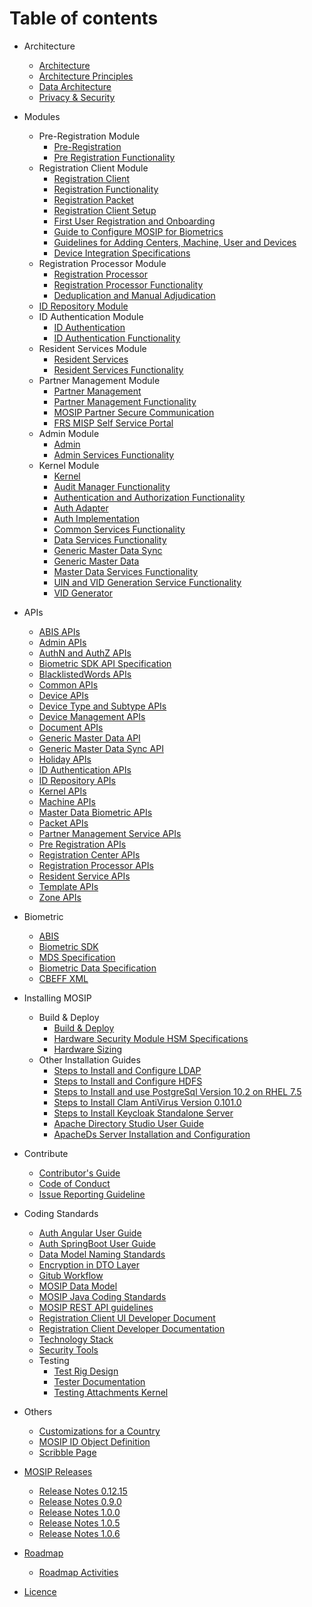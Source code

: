 # Table of contents

* Architecture
	* [Architecture](Architecture.md)
	* [Architecture Principles](Architecture-Principles.md)
	* [Data Architecture](Data-Architecture.md)
	* [Privacy & Security](Privacy-and-Security.md)	
* Modules
	* Pre-Registration Module	
		* [Pre-Registration](Pre-Registration.md)
		* [Pre Registration Functionality](Pre-Registration-Functionality.md)
	* Registration Client Module
		* [Registration Client](Registration-Client.md)
		* [Registration Functionality](Registration-Functionality.md)
		* [Registration Packet](Registration-Packet.md)
		* [Registration Client Setup](Registration-Client-Setup.md)
		* [First User Registration and Onboarding](First-User-Registration-and-Onboarding.md)
		* [Guide to Configure MOSIP for Biometrics](Guide-to-Configure-MOSIP-for-Biometrics.md)
		* [Guidelines for Adding Centers, Machine, User and Devices](Guidelines-for-Adding-Centers,-Machine,-User-and-Devices.md)
		* [Device Integration Specifications](Device-Integration-Specifications.md)  
	* Registration Processor Module	
		* [Registration Processor](Registration-Processor.md)
		* [Registration Processor Functionality](Registration-Processor-Functionality.md)
		* [Deduplication and Manual Adjudication](Deduplication-and-Manual-Adjudication.md)
	* [ID Repository Module](ID-Repository.md)
	* ID Authentication	Module
		* [ID Authentication](ID-Authentication.md)
		* [ID Authentication Functionality](ID-Authentication-Functionality.md)
	* Resident Services	Module
		* [Resident Services](Resident-Services.md)
		* [Resident Services Functionality](Resident-Services-Functionality.md)
	* Partner Management Module
		* [Partner Management](Partner-Management.md)
		* [Partner Management Functionality](Partner-Management-Functionality.md)
		* [MOSIP Partner Secure Communication](MOSIP-Partner-Secure-Communication.md)
		* [FRS MISP Self Service Portal](FRS-MISP-Self-Service-Portal.md) 
	* Admin Module
		* [Admin](Admin.md)
		* [Admin Services Functionality](Admin-Services-Functionality.md)
	* Kernel Module
		* [Kernel](Kernel.md)
		* [Audit Manager Functionality](Audit-Manager-Functionality.md)
		* [Authentication and Authorization Functionality](Authentication-and-Authorization-Functionality.md)
		* [Auth Adapter](Auth-Adapter.md)
		* [Auth Implementation](Auth-Implementation.md)  	
		* [Common Services Functionality](Common-Services-Functionality.md)
		* [Data Services Functionality](Data-Services-Functionality.md)
		* [Generic Master Data Sync](Generic-Master-Data-Sync.md)
		* [Generic Master Data](Generic-Master-Data.md)
		* [Master Data Services Functionality](Master-Data-Services-Functionality.md)
		* [UIN and VID Generation Service Functionality](UIN-and-VID-Generation-Service-Functionality.md)
		* [VID Generator](VID-Generator.md)
* APIs
	* [ABIS APIs](ABIS-APIs.md)
	* [Admin APIs](Admin-APIs.md)
	* [AuthN and AuthZ APIs](AuthN-and-AuthZ-APIs.md)
	* [Biometric SDK API Specification](Biometric-SDK-API-Specification.md)
	* [BlacklistedWords APIs](BlacklistedWords-APIs.md)
	* [Common APIs](Common-APIs.md)
	* [Device APIs](Device-APIs.md)
	* [Device Type and Subtype APIs](Device-Type-and-Subtype-APIs.md)
	* [Device Management APIs](Device-Management-APIs.md)
	* [Document APIs](Document-APIs.md)
    * [Generic Master Data API](Generic-Master-Data-API.md)
    * [Generic Master Data Sync API](Generic-Master-Data-Sync-API.md)
	* [Holiday APIs](Holiday-APIs.md)
	* [ID Authentication APIs](ID-Authentication-APIs.md)
	* [ID Repository APIs](ID-Repository-APIs.md)
	* [Kernel APIs](Kernel-APIs.md)
	* [Machine APIs](Machine-APIs.md)
	* [Master Data Biometric APIs](Master-Data-Biometric-APIs.md)
	* [Packet APIs](Packet-APIs.md)
	* [Partner Management Service APIs](Partner-Management-Service-APIs.md)
	* [Pre Registration APIs](Pre-Registration-APIs.md)
	* [Registration Center APIs](Registration-Center-APIs.md)
	* [Registration Processor APIs](Registration-Processor-APIs.md)
	* [Resident Service APIs](Resident-Service-APIs.md)
	* [Template APIs](Template-APIs.md)
	* [Zone APIs](Zone-APIs.md)
* Biometric 
	* [ABIS](Automated-Biometric-Identification-System-ABIS.md)
	* [Biometric SDK](Biometric-SDK.md)
	* [MDS Specification](MOSIP-Device-Service-Specification.md)
	* [Biometric Data Specification](Biometric-Data-Specification.md)
    * [CBEFF XML](CBEFF-XML.md)
* Installing MOSIP
	* Build & Deploy
		* [Build & Deploy](Build-and-Deploy.md)
		* [Hardware Security Module HSM Specifications](Hardware-Security-Module-HSM-Specifications.md)
		* [Hardware Sizing](Hardware-Sizing.md)
	* Other Installation Guides
		* [Steps to Install and Configure LDAP](Steps-to-Install-and-Configure-LDAP.md)
		* [Steps to Install and Configure HDFS](Steps-to-Install-and-Configure-HDFS.md)
		* [Steps to Install and use PostgreSql Version 10.2 on RHEL 7.5](Steps-to-Install-and-use-PostgreSql-Version-10.2-on-RHEL-7.5.md)
		* [Steps to Install Clam AntiVirus Version 0.101.0](Steps-to-Install-Clam-AntiVirus-Version-0.101.0.md)
		* [Steps to Install Keycloak Standalone Server](Steps-to-Install-Keycloak-Standalone-Server.md)
		* [Apache Directory Studio User Guide](Apache-Directory-Studio-User-Guide.md)
		* [ApacheDs Server Installation and Configuration](ApacheDs-Server-Installation-and-Configuration.md)
* Contribute
	* [Contributor's Guide](Contributor-Guide.md)
	* [Code of Conduct](Code-of-Conduct.md)
	* [Issue Reporting Guideline](Issue-Reporting-Guideline.md)
* Coding Standards
	* [Auth Angular User Guide](Auth-Angular-User-Guide.md)
	* [Auth SpringBoot User Guide](Auth-SpringBoot-User-Guide.md)
	* [Data Model Naming Standards](Data-Model-Naming-Standards.md)
	* [Encryption in DTO Layer](Encryption-in-DTO-Layer.md)
	* [Gitub Workflow](Github-Workflow.md)
	* [MOSIP Data Model](MOSIP-Data-Model.md)
	* [MOSIP Java Coding Standards](MOSIP-Java-Coding-Standards.md)
    * [MOSIP REST API guidelines](MOSIP-REST-API-guidelines.md)
	* [Registration Client UI Developer Document](Registration-Client-UI-Developer-Document.md)
	* [Registration Client Developer Documentation](Registration-Client-Developer-Documentation.md)
	* [Technology Stack](Technology-Stack.md)
	* [Security Tools](Security-Tools.md)
	* Testing
		* [Test Rig Design](Test-Rig-Design.md)
		* [Tester Documentation](Tester-Documentation.md)
		* [Testing Attachments   Kernel](Testing-Attachments---Kernel.md)
* Others
	* [Customizations for a Country](Customisations-for-a-Country.md)
    * [MOSIP ID Object Definition](MOSIP-ID-Object-Definition.md)
    * [Scribble Page](Scribble-Page.md)
* [MOSIP Releases](MOSIP-Releases.md)
	* [Release Notes 0.12.15](Release-Notes-0.12.15.md)
    * [Release Notes 0.9.0](Release-Notes-0.9.0.md)
    * [Release Notes 1.0.0](Release-Notes-1.0.0.md)
    * [Release Notes 1.0.5](Release-Notes-1.0.5.md)
    * [Release Notes 1.0.6](Release-Notes-1.0.6.md)
* [Roadmap](Roadmap.md)
	* [Roadmap Activities](Roadmap-Activities.md)

* [Licence](License.md)